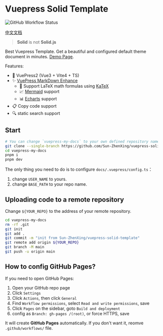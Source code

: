 # Vuepress Solid Template

![GitHub Workflow Status](https://img.shields.io/github/actions/workflow/status/Sun-ZhenXing/vuepress-solid-template/deploy-docs.yml?branch=main)

[中文文档](./README.zh.md)

> **Solid** is not **Solid.js**

Best Vuepress Template. Get a beautiful and configured default theme document in minutes. [Demo Page](https://blog.alexsun.top/vuepress-solid-template/).

Features:
- 🎉 VuePress2 (Vue3 + Vite4 + TS)
- ✨ [VuePress MarkDown Enhance](https://vuepress-theme-hope.github.io/v2/md-enhance/)
    - 📖 Support LaTeX math formulas using [KaTeX](https://katex.org/)
    - 📈 [Mermaid](https://mermaid-js.github.io/mermaid/#/) support
    - 📊 [Echarts](https://echarts.apache.org/) support
- 📋 Copy code support
- 🔍 static search support

## Start

```bash
# You can change `vuepress-my-docs` to your own defined repository name
git clone --single-branch https://github.com/Sun-ZhenXing/vuepress-solid-template.git vuepress-my-docs --depth=1
cd vuepress-my-docs
pnpm i
pnpm dev
```

The only thing you need to do is to configure `docs/.vuepress/config.ts`：
1. change `USER_NAME` to yours.
2. change `BASE_PATH` to your repo name.

## Uploading code to a remote repository

Change `${YOUR_REPO}` to the address of your remote repository.

```bash
cd vuepress-my-docs
rm -rf .git
git init
git add .
git commit -m "init from Sun-ZhenXing/vuepress-solid-template"
git remote add origin ${YOUR_REPO}
git branch -M main
git push -u origin main
```

## How to config GitHub Pages?

If you need to open GitHub Pages:

1. Open your GitHub repo page
2. Click `Settings`
3. Click `Actions`, then click `General`
4. Find `Workflow permissions`, select `Read and write permissions`, save
5. Click `Pages` on the sidebar, goto `Build and deployment`
6. config as `Branch: gh-pages /(root)`, or force HTTPS, save

It will create **GitHub Pages** automatically. If you don't want it, reomve `.github/workflows/` file.
